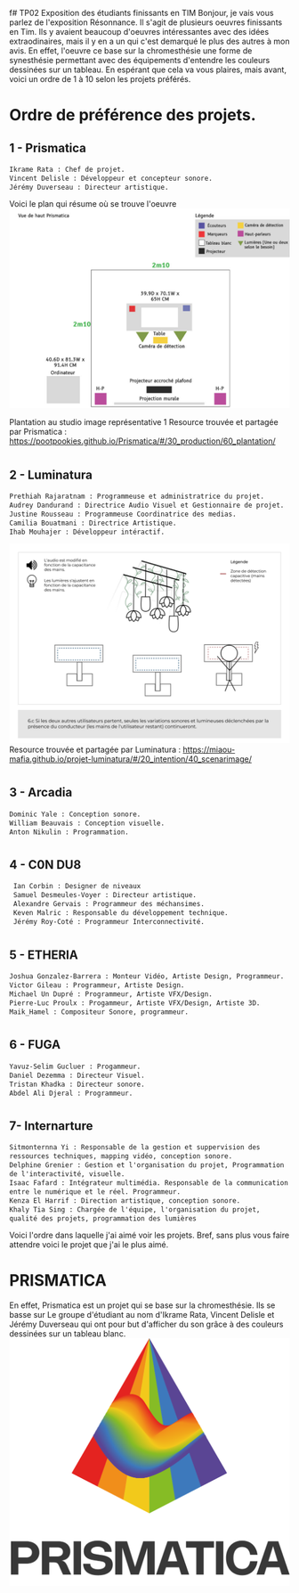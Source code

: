 f# TP02 Exposition des étudiants finissants en TIM
Bonjour, je vais vous parlez de l'exposition Résonnance. Il s'agit de plusieurs oeuvres finissants en Tim. Ils y avaient beaucoup d'oeuvres intéressantes avec des idées extraodinaires, mais il y en a un qui c'est demarqué le plus des autres à mon avis.
En effet, l'oeuvre ce base sur la chromesthésie une forme de synesthésie permettant avec des équipements d'entendre les couleurs dessinées sur un tableau. En espérant que cela va vous plaires, mais avant, voici un 
ordre de 1 à 10 selon les projets préférés.

# Ordre de préférence des projets.

## 1 - Prismatica
 
    Ikrame Rata : Chef de projet.
    Vincent Delisle : Développeur et concepteur sonore. 
    Jérémy Duverseau : Directeur artistique.
   
   Voici le plan qui résume où se trouve l'oeuvre
   ![photo](media/Prismatica_plantation.jpg)

   Plantation au studio image représentative 1
   Resource trouvée et partagée par Prismatica :  https://pootpookies.github.io/Prismatica/#/30_production/60_plantation/ 
  
#

## 2 - Luminatura

    Prethiah Rajaratnam : Programmeuse et administratrice du projet.
    Audrey Dandurand : Directrice Audio Visuel et Gestionnaire de projet.
    Justine Rousseau : Programmeuse Coordinatrice des medias.
    Camilia Bouatmani : Directrice Artistique. 
    Ihab Mouhajer : Développeur intéractif.
   
   ![photo](media/Luminatura_plantation.jpg)
     Resource trouvée et partagée par Luminatura : https://miaou-mafia.github.io/projet-luminatura/#/20_intention/40_scenarimage/
 
#
## 3 - Arcadia

    Dominic Yale : Conception sonore.
    William Beauvais : Conception visuelle.
    Anton Nikulin : Programmation.
   
#
## 4 - C0N DU8

     Ian Corbin : Designer de niveaux
     Samuel Desmeules-Voyer : Directeur artistique.
     Alexandre Gervais : Programmeur des méchansimes.
     Keven Malric : Responsable du développement technique.
     Jérémy Roy-Coté : Programmeur Interconnectivité.
   
   
   #
     
## 5 - ETHERIA

    Joshua Gonzalez-Barrera : Monteur Vidéo, Artiste Design, Programmeur.
    Victor Gileau : Programmeur, Artiste Design.
    Michael Un Dupré : Programmeur, Artiste VFX/Design.
    Pierre-Luc Proulx : Progammeur, Artiste VFX/Design, Artiste 3D.
    Maik_Hamel : Compositeur Sonore, programmeur.
    

#
 ## 6 - FUGA

    Yavuz-Selim Gucluer : Progammeur.
    Daniel Dezemma : Directeur Visuel.
    Tristan Khadka : Directeur sonore.
    Abdel Ali Djeral : Programmeur.
    
#
## 7- Internarture 

    Sitmonternna Yi : Responsable de la gestion et suppervision des ressources techniques, mapping vidéo, conception sonore.
    Delphine Grenier : Gestion et l'organisation du projet, Programmation de l'interactivité, visuelle.
    Isaac Fafard : Intégrateur multimédia. Responsable de la communication entre le numérique et le réel. Programmeur.
    Kenza El Harrif : Direction artistique, conception sonore.
    Khaly Tia Sing : Chargée de l'équipe, l'organisation du projet, qualité des projets, programmation des lumières

Voici l'ordre dans laquelle j'ai aimé voir les projets. Bref, sans plus vous faire attendre voici le projet que j'ai le plus aimé.
# PRISMATICA
 En  effet, Prismatica est un projet qui se base sur la chromesthésie. Ils se basse sur  Le groupe d'étudiant au nom d'Ikrame Rata, Vincent Delisle et Jérémy Duverseau qui ont pour but d'afficher du son
 grâce à des couleurs dessinées sur un tableau blanc. ![photo](media/Prismatica.png)


 

 #

